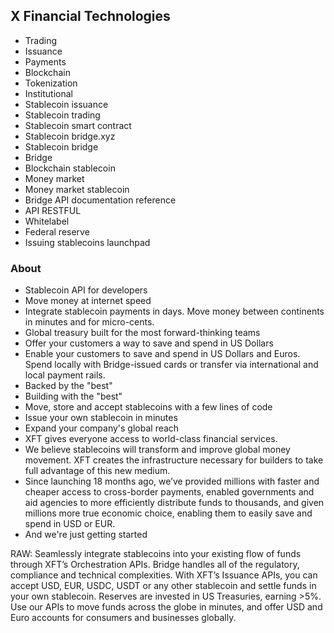 ## X Financial Technologies

- Trading
- Issuance
- Payments
- Blockchain
- Tokenization
- Institutional
- Stablecoin issuance
- Stablecoin trading
- Stablecoin smart contract
- Stablecoin bridge.xyz
- Stablecoin bridge
- Bridge
- Blockchain stablecoin
- Money market
- Money market stablecoin
- Bridge API documentation reference
- API RESTFUL
- Whitelabel
- Federal reserve
- Issuing stablecoins launchpad


### About 

- Stablecoin API for developers
- Move money at internet speed
- Integrate stablecoin payments in days. Move money between continents in minutes and for micro-cents.
- Global treasury built for the most forward-thinking teams
- Offer your customers a way to save and spend in US Dollars
- Enable your customers to save and spend in US Dollars and Euros. Spend locally with Bridge-issued cards or transfer via international and local payment rails.
- Backed by the "best"
- Building with the "best"
- Move, store and accept stablecoins with a few lines of code
- Issue your own stablecoin in minutes
- Expand your company's global reach
- XFT gives everyone access to world-class financial services.
- We believe stablecoins will transform and improve global money movement. XFT creates the infrastructure necessary for builders to take full advantage of this new medium.
- Since launching 18 months ago, we’ve provided millions with faster and cheaper access to cross-border payments, enabled governments and aid agencies to more efficiently distribute funds to thousands, and given millions more true economic choice, enabling them to easily save and spend in USD or EUR.
- And we're just getting started



RAW:
Seamlessly integrate stablecoins into your existing flow of funds through XFT’s Orchestration APIs. Bridge handles all of the regulatory, compliance and technical complexities. With XFT’s Issuance APIs, you can accept USD, EUR, USDC, USDT or any other stablecoin and settle funds in your own stablecoin. Reserves are invested in US Treasuries, earning >5%. Use our APIs to move funds across the globe in minutes, and offer USD and Euro accounts for consumers and businesses globally.
